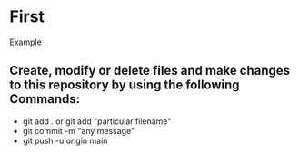 # First
Example

## Create, modify or delete files and make changes to this repository by using the following Commands:
* git add .      or git add "particular filename"
* git commit -m "any message"
* git push -u origin main
